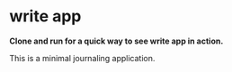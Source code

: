 # write app

**Clone and run for a quick way to see write app in action.**

This is a minimal journaling application.
